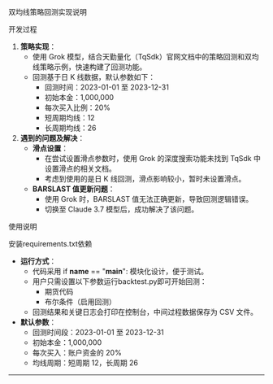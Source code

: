 双均线策略回测实现说明

开发过程

1. **策略实现**：
   - 使用 Grok 模型，结合天勤量化（TqSdk）官网文档中的策略回测和双均线策略示例，快速构建了回测功能。
   - 回测基于日 K 线数据，默认参数如下：
     - 回测时间：2023-01-01 至 2023-12-31
     - 初始本金：1,000,000
     - 每次买入比例：20%
     - 短周期均线：12
     - 长周期均线：26
2. **遇到的问题及解决**：
   - **滑点设置**：
     - 在尝试设置滑点参数时，使用 Grok 的深度搜索功能未找到 TqSdk 中设置滑点的相关文档。
     - 考虑到使用的是日 K 线回测，滑点影响较小，暂时未设置滑点。
   - **BARSLAST 值更新问题**：
     - 使用 Grok 时，BARSLAST 值无法正确更新，导致回测逻辑错误。
     - 切换至 Claude 3.7 模型后，成功解决了该问题。

使用说明

安装requirements.txt依赖

- **运行方式**：
  - 代码采用 if __name__ == "__main__": 模块化设计，便于测试。
  - 用户只需设置以下参数运行backtest.py即可开始回测：
    - 期货代码
    - 布尔条件（启用回测）
  - 回测结果和关键日志会打印在控制台，中间过程数据保存为 CSV 文件。
- **默认参数**：
  - 回测时间段：2023-01-01 至 2023-12-31
  - 初始本金：1,000,000
  - 每次买入：账户资金的 20%
  - 均线周期：短周期 12，长周期 26

------

